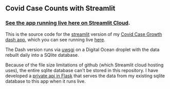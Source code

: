 ## Covid Case Counts with Streamlit

### [See the app running live here on Streamlit Cloud](https://astrowonk-covid-streamlit-covid-streamlit-eis1xz.streamlitapp.com).

This is the source code for the [streamlit](https://streamlit.io) version of my [Covid Case Growth dash app](https://github.com/astrowonk/covid_dash), which you can see running live [here](https://marcoshuerta.com/dash/covid/).

The Dash version runs via [uwsgi](https://marcoshuerta.com/hugo/posts/deploying-uwsgi-for-dash/) on a Digital Ocean droplet with the data rebuilt daily into a SQlite database.

Because of the file size limitations of github (which Streamlit cloud hosting uses), the entire sqlite database can't be stored in this repository. I have developed a [private api in Flask](https://github.com/astrowonk/covid_dash/blob/api/rest_api.py) that serves the data from my existing sqlite database to this app when it runs live.
